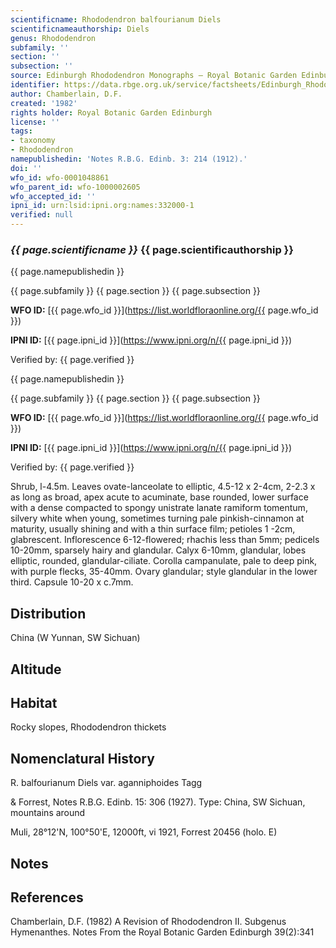 ```yaml
---
scientificname: Rhododendron balfourianum Diels
scientificnameauthorship: Diels
genus: Rhododendron
subfamily: ''
section: ''
subsection: ''
source: Edinburgh Rhododendron Monographs – Royal Botanic Garden Edinburgh
identifier: https://data.rbge.org.uk/service/factsheets/Edinburgh_Rhododendron_Monographs.xhtml
author: Chamberlain, D.F.
created: '1982'
rights holder: Royal Botanic Garden Edinburgh
license: ''
tags:
- taxonomy
- Rhododendron
namepublishedin: 'Notes R.B.G. Edinb. 3: 214 (1912).'
doi: ''
wfo_id: wfo-0001048861
wfo_parent_id: wfo-1000002605
wfo_accepted_id: ''
ipni_id: urn:lsid:ipni.org:names:332000-1
verified: null
---
```

### _{{ page.scientificname }}_ {{ page.scientificauthorship }}
 {{ page.namepublishedin }}

{{ page.subfamily }} {{ page.section }} {{ page.subsection }}

**WFO ID:** [{{ page.wfo_id }}](https://list.worldfloraonline.org/{{ page.wfo_id }})

**IPNI ID:** [{{ page.ipni_id }}](https://www.ipni.org/n/{{ page.ipni_id }})

Verified by: {{ page.verified }}

 {{ page.namepublishedin }}

{{ page.subfamily }} {{ page.section }} {{ page.subsection }}

**WFO ID:** [{{ page.wfo_id }}](https://list.worldfloraonline.org/{{ page.wfo_id }})

**IPNI ID:** [{{ page.ipni_id }}](https://www.ipni.org/n/{{ page.ipni_id }})

Verified by: {{ page.verified }}



Shrub, l-4.5m. Leaves ovate-lanceolate to elliptic, 4.5-12 x 2-4cm, 2-2.3 x as long as broad, apex acute to acuminate, base rounded, lower surface with a dense compacted to spongy unistrate lanate ramiform tomentum, silvery white when young, sometimes turning pale pinkish-cinnamon at maturity, usually shining and with a thin surface film; petioles 1 -2cm, glabrescent. Inflorescence 6-12-flowered; rhachis less than 5mm; pedicels 10-20mm, sparsely hairy and glandular. Calyx 6-10mm, glandular, lobes elliptic, rounded, glandular-ciliate. Corolla campanulate, pale to deep pink, with purple flecks, 35-40mm. Ovary glandular; style glandular in the lower third. Capsule 10-20 x c.7mm.

## Distribution
China (W Yunnan, SW Sichuan)

## Altitude


## Habitat
Rocky slopes, Rhododendron thickets

## Nomenclatural History
R. balfourianum Diels var. aganniphoides Tagg

   & Forrest, Notes R.B.G. Edinb. 15: 306 (1927). Type: China, SW Sichuan, mountains around

   Muli, 28°12'N, 100°50'E, 12000ft, vi 1921, Forrest 20456 (holo. E)
                       
## Notes


## References

Chamberlain, D.F. (1982) A Revision of Rhododendron II. Subgenus Hymenanthes. Notes From the Royal Botanic Garden Edinburgh 39(2):341
